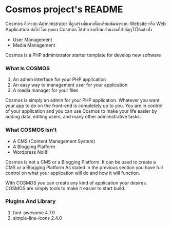 # Cosmos project's README

Cosmos คือระบบ Administrator ที่ถูกสร้างขี้นมาเพื่อเตรียมพัฒนาระบบ Website หรือ Web Application ต่อไป โดยชุดของ Cosmos ได้ทำการเตรียม ส่วนงานที่สำคัญๆไว้ให้แล้วทั้ง

* User Management
* Media Management

Cosmos is a PHP administrator starter template for develop new software

### What Is COSMOS

1. An admin interface for your PHP application
2. An easy way to management user for your application
3. A media manager for your files

Cosmos is simply an admin for your PHP application. Whatever you want your app to do on the front-end is completely up to you. You are in control of your application and you can use Cosmos to make your life easier by adding data, editing users, and many other administrative tasks.

### What COSMOS Isn't

* A CMS (Content Management System)
* A Blogging Platform
* Wordpress No!!!!

Cosmos is not a CMS or a Blogging Platform. It can be used to create a CMS or a Blogging Platform As stated in the previous section you have full control on what your application will do and how it will function.

With COSMOS you can create any kind of application your desires. COSMOS are simply tools to make it easier to start build.

### Plugins And Library
1. font-awesome 4.7.0
2. simple-line-icons 2.4.0
